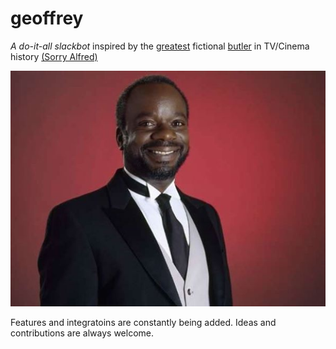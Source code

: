 # geoffrey
_A do-it-all slackbot_ inspired by the [greatest](https://www.youtube.com/watch?v=q21XFCR8cM4) fictional [butler](https://www.youtube.com/watch?v=Rv5LzUpPCWU) in TV/Cinema history [(Sorry Alfred)](https://en.wikipedia.org/wiki/Alfred_Pennyworth)

![alt tag](https://raw.githubusercontent.com/BojOnTheBeat/geoffrey/master/geoff.png)


Features and integratoins are constantly being added. Ideas and contributions are always welcome.
